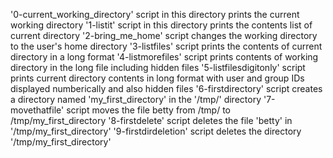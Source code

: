 '0-current_working_directory' script in this directory prints the current working directory
'1-listit' script in this directory prints the contents list of current directory
'2-bring_me_home' script changes the working directory to the user's home directory
'3-listfiles' script prints the contents of current directory in a long format
'4-listmorefiles' script prints contents of working directory in the long file including hidden files
'5-listfilesdigitonly' script prints current directory contents in long format with user and group IDs displayed numberically and also hidden files
'6-firstdirectory' script creates a directory named 'my_first_directory' in the '/tmp/' directory
'7-movethatfile' script moves the file betty from /tmp/ to /tmp/my_first_directory
'8-firstdelete' script deletes the file 'betty' in '/tmp/my_first_directory'
'9-firstdirdeletion' script deletes the directory '/tmp/my_first_directory'
